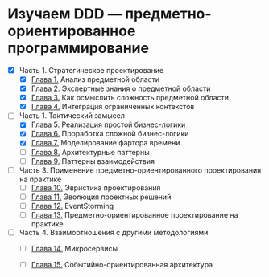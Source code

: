 # Изучаем DDD — предметно-ориентированное программирование

- [x] Часть 1. Стратегическое проектирование
  - [x] [Глава 1.](https://github.com/pOmelchenko/learning-domain-driven-design/issues/1) Анализ предметной области
  - [x] [Глава 2.](https://github.com/pOmelchenko/learning-domain-driven-design/issues/2) Экспертные знания о предметной области
  - [x] [Глава 3.](https://github.com/pOmelchenko/learning-domain-driven-design/issues/3) Как осмыслить сложность предметной области
  - [x] [Глава 4.](https://github.com/pOmelchenko/learning-domain-driven-design/issues/4) Интеграция ограниченных контекстов
- [ ] Часть 1. Тактический замысел
  - [x] [Глава 5.](https://github.com/pOmelchenko/learning-domain-driven-design/issues/5) Реализация простой бизнес-логики
  - [x] [Глава 6.](https://github.com/pOmelchenko/learning-domain-driven-design/issues/6) Проработка сложной бизнес-логики
  - [x] [Глава 7.](https://github.com/pOmelchenko/learning-domain-driven-design/issues/7) Моделирование фартора времени
  - [ ] [Глава 8.](https://github.com/pOmelchenko/learning-domain-driven-design/issues/8) Архитектурные паттерны
  - [ ] [Глава 9.](https://github.com/pOmelchenko/learning-domain-driven-design/issues/9) Паттерны взаимодействия
- [ ] Часть 3. Применение предметно-ориентированного проектирования на практике
  - [ ] [Глава 10.](https://github.com/pOmelchenko/learning-domain-driven-design/issues/10) Эвристика проектирования
  - [ ] [Глава 11.](https://github.com/pOmelchenko/learning-domain-driven-design/issues/11) Эволюция проектных решений
  - [ ] [Глава 12.](https://github.com/pOmelchenko/learning-domain-driven-design/issues/12) EventStorming
  - [ ] [Глава 13.](https://github.com/pOmelchenko/learning-domain-driven-design/issues/13) Предметно-ориентированное проектирование на практике
- [ ] Часть 4. Взаимоотношения с другими методологиями
  - [ ] [Глава 14.](https://github.com/pOmelchenko/learning-domain-driven-design/issues/14) Микросервисы
  - [ ] [Глава 15.](https://github.com/pOmelchenko/learning-domain-driven-design/issues/15) Событийно-ориентированная архитектура
  
